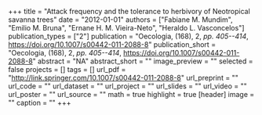 +++
title = "Attack frequency and the tolerance to herbivory of Neotropical savanna trees"
date = "2012-01-01"
authors = ["Fabiane M. Mundim", "Emilio M. Bruna", "Ernane H. M. Vieira-Neto", "Heraldo L. Vasconcelos"]
publication_types = ["2"]
publication = "Oecologia, (168), 2, _pp. 405--414_, https://doi.org/10.1007/s00442-011-2088-8"
publication_short = "Oecologia, (168), 2, _pp. 405--414_, https://doi.org/10.1007/s00442-011-2088-8"
abstract = "NA"
abstract_short = ""
image_preview = ""
selected = false
projects = []
tags = []
url_pdf = "http://link.springer.com/10.1007/s00442-011-2088-8"
url_preprint = ""
url_code = ""
url_dataset = ""
url_project = ""
url_slides = ""
url_video = ""
url_poster = ""
url_source = ""
math = true
highlight = true
[header]
image = ""
caption = ""
+++
